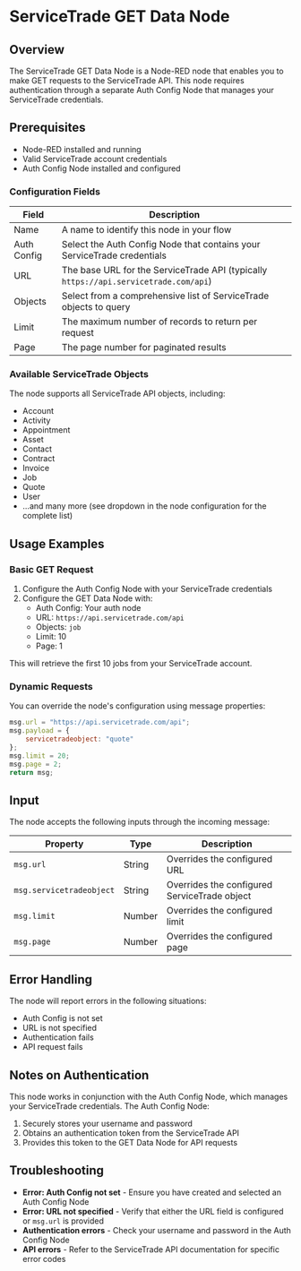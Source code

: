 # ServiceTrade GET Data Node

## Overview

The ServiceTrade GET Data Node is a Node-RED node that enables you to make GET requests to the ServiceTrade API. This node requires authentication through a separate Auth Config Node that manages your ServiceTrade credentials.

## Prerequisites

- Node-RED installed and running
- Valid ServiceTrade account credentials
- Auth Config Node installed and configured


### Configuration Fields

| Field | Description |
|-------|-------------|
| Name | A name to identify this node in your flow |
| Auth Config | Select the Auth Config Node that contains your ServiceTrade credentials |
| URL | The base URL for the ServiceTrade API (typically `https://api.servicetrade.com/api`) |
| Objects | Select from a comprehensive list of ServiceTrade objects to query |
| Limit | The maximum number of records to return per request |
| Page | The page number for paginated results |

### Available ServiceTrade Objects

The node supports all ServiceTrade API objects, including:

- Account
- Activity
- Appointment
- Asset
- Contact
- Contract
- Invoice
- Job
- Quote
- User
- ...and many more (see dropdown in the node configuration for the complete list)

## Usage Examples

### Basic GET Request

1. Configure the Auth Config Node with your ServiceTrade credentials
2. Configure the GET Data Node with:
   - Auth Config: Your auth node
   - URL: `https://api.servicetrade.com/api`
   - Objects: `job`
   - Limit: 10
   - Page: 1

This will retrieve the first 10 jobs from your ServiceTrade account.

### Dynamic Requests

You can override the node's configuration using message properties:

```javascript
msg.url = "https://api.servicetrade.com/api";
msg.payload = {
    servicetradeobject: "quote"
};
msg.limit = 20;
msg.page = 2;
return msg;
```

## Input

The node accepts the following inputs through the incoming message:

| Property | Type | Description |
|----------|------|-------------|
| `msg.url` | String | Overrides the configured URL |
| `msg.servicetradeobject` | String | Overrides the configured ServiceTrade object |
| `msg.limit` | Number | Overrides the configured limit |
| `msg.page` | Number | Overrides the configured page |


## Error Handling

The node will report errors in the following situations:
- Auth Config is not set
- URL is not specified
- Authentication fails
- API request fails

## Notes on Authentication

This node works in conjunction with the Auth Config Node, which manages your ServiceTrade credentials. The Auth Config Node:

1. Securely stores your username and password
2. Obtains an authentication token from the ServiceTrade API
3. Provides this token to the GET Data Node for API requests


## Troubleshooting

- **Error: Auth Config not set** - Ensure you have created and selected an Auth Config Node
- **Error: URL not specified** - Verify that either the URL field is configured or `msg.url` is provided
- **Authentication errors** - Check your username and password in the Auth Config Node
- **API errors** - Refer to the ServiceTrade API documentation for specific error codes

